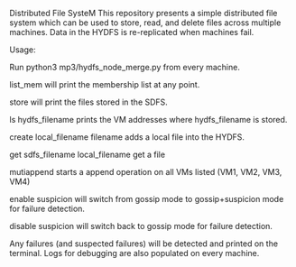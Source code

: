 Distributed File SysteM
This repository presents a simple distributed file system which can be used to store, read, and delete files across multiple machines. Data in the HYDFS is re-replicated when machines fail.

Usage:


Run python3 mp3/hydfs_node_merge.py from every machine. 

list_mem will print the membership list at any point.

store will print the files stored in the SDFS.

ls hydfs_filename prints the VM addresses where hydfs_filename is stored.

create local_filename filename adds a local file into the HYDFS.

get sdfs_filename local_filename get a file 

mutiappend starts a append operation on all VMs listed (VM1, VM2, VM3, VM4)


enable suspicion will switch from gossip mode to gossip+suspicion mode for failure detection.

disable suspicion will switch back to gossip mode for failure detection.

Any failures (and suspected failures) will be detected and printed on the terminal. Logs for debugging are also populated on every machine.